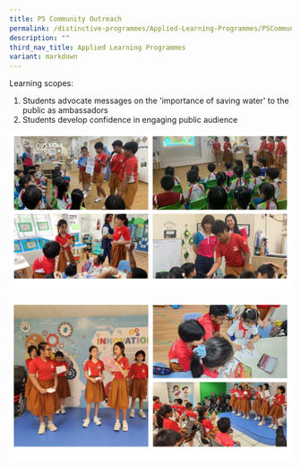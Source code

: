 ```yaml
---
title: P5 Community Outreach
permalink: /distinctive-programmes/Applied-Learning-Programmes/P5CommunityOutreach/
description: ""
third_nav_title: Applied Learning Programmes
variant: markdown
---
```

Learning scopes:

1. Students advocate messages on the 'importance of saving water' to the public as ambassadors
2. Students develop confidence in engaging public audience

![](/images/P5_com_outreach_1.jpg)

![](/images/P5_com_outreach_2.jpg)